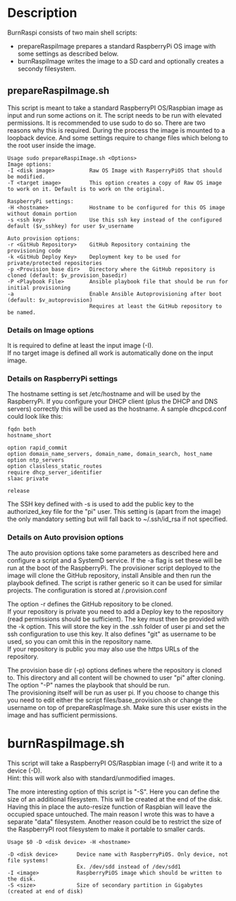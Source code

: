 # Description
BurnRaspi consists of two main shell scripts:
- prepareRaspiImage prepares a standard RaspberryPi OS image with some settings as described below.
- burnRaspiImage writes the image to a SD card and optionally creates a secondy filesystem.

## prepareRaspiImage.sh
This script is meant to take a standard RaspberryPI OS/Raspbian image as input and run some actions on it.
The script needs to be run with elevated permissions. It is recommended to use sudo to do so. There are two reasons why
this is required. During the process the image is mounted to a loopback device. And some settings require to change
files which belong to the root user inside the image. 

```
Usage sudo prepareRaspiImage.sh <Options>
Image options:
-I <disk image>           Raw OS Image with RasperryPiOS that should be modified.
-T <target image>         This option creates a copy of Raw OS image to work on it. Default is to work on the original.

RaspberryPi settings:
-H <hostname>             Hostname to be configured for this OS image without domain portion
-s <ssh key>              Use this ssh key instead of the configured default ($v_sshkey) for user $v_username

Auto provision options:
-r <GitHub Repository>    GitHub Repository containing the provisioning code
-k <GitHub Deploy Key>    Deployment key to be used for private/protected repositories
-p <Provision base dir>   Directory where the GitHub repository is cloned (default: $v_provision_basedir)
-P <Playbook File>        Ansible playbook file that should be run for initial provisioning
-a                        Enable Ansible Autoprovisioning after boot (default: $v_autoprovision)
                          Requires at least the GitHub repository to be named.
```

### Details on Image options
It is required to define at least the input image (-I).<br>
If no target image is defined all work is automatically done on the input image.

### Details on RaspberryPi settings
The hostname setting is set /etc/hostname and will be used by the RaspberryPi. If you configure your DHCP client
(plus the DHCP and DNS servers) correctly this will be used as the hostname. A sample dhcpcd.conf could look like this:
```
fqdn both
hostname_short

option rapid_commit
option domain_name_servers, domain_name, domain_search, host_name
option ntp_servers
option classless_static_routes
require dhcp_server_identifier
slaac private

release
```

The SSH key defined with -s is used to add the public key to the authorized_key file for the "pi" user. This setting
is (apart from the image) the only mandatory setting but will fall back to ~/.ssh/id_rsa if not specified.

### Details on Auto provision options
The auto provision options take some parameters as described here and configure a script and a SystemD service. If the
-a flag is set these will be run at the boot of the RaspberryPi.
The provisioner script deployed to the image will clone the GitHub repository, install Ansible and then run the playbook
defined. The script is rather generic so it can be used for similar projects. The configuration is stored at
/.provision.conf

The option -r defines the GitHub repository to be cloned.<br>
If your repository is private you need to add a Deploy key to
the repository (read permissions should be sufficient). The key must then be provided with the -k option. This will
store the key in the .ssh folder of user pi and set the ssh configuration to use this key. It also defines "git" as
username to be used, so you can omit this in the repository name.<br>
If your repository is public you may also use the https URLs of the repository.

The provision base dir (-p) options defines where the repository is cloned to. This directory and all content will be 
chowned to user "pi" after cloning. The option "-P" names the playbook that should be run.<br>
The provisioning itself will be run as user pi. If you choose to change this you need to edit either the script
files/base_provision.sh or change the username on top of prepareRaspImage.sh. Make sure this user exists in the image
and has sufficient permissions.

# burnRaspiImage.sh
This script will take a RaspberryPI OS/Raspbian image (-I) and write it to a device (-D).<br>
Hint: this will work also with standard/unmodified images.

The more interesting option of this script is "-S". Here you can define the size of an additional filesystem. This will
be created at the end of the disk. Having this in place the auto-resize function of Raspbian will leave the occupied
space untouched. The main reason I wrote this was to have a separate "data" filesystem. Another reason could be to
restrict the size of the RaspberryPI root filesystem to make it portable to smaller cards.

```
Usage $0 -D <disk device> -H <hostname>

-D <disk device>      Device name with RaspberryPiOS. Only device, not file systems!
                      Ex. /dev/sdd instead of /dev/sdd1
-I <image>            RaspberryPiOS image which should be written to the disk.
-S <size>             Size of secondary partition in Gigabytes (created at end of disk)
```
